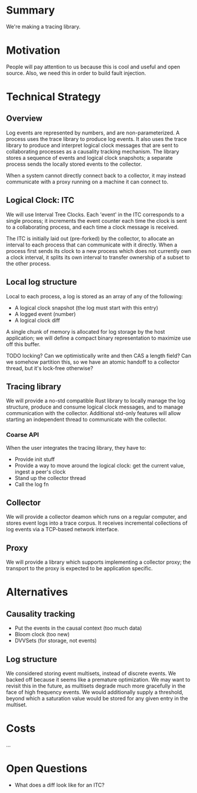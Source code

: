 # Summary
We're making a tracing library. 

# Motivation
People will pay attention to us because this is cool and useful and open source.
Also, we need this in order to build fault injection.

# Technical Strategy
## Overview
Log events are represented by numbers, and are non-parameterized. A process uses
the trace library to produce log events. It also uses the trace library to
produce and interpret logical clock messages that are sent to collaborating
processes as a causality tracking mechanism. The library stores a sequence of
events and logical clock snapshots; a separate process sends the locally stored
events to the collector.

When a system cannot directly connect back to a collector, it may instead
communicate with a proxy running on a machine it can connect to.

## Logical Clock: ITC
We will use Interval Tree Clocks. Each 'event' in the ITC corresponds to a
single process; it increments the event counter each time the clock is sent to a
collaborating process, and each time a clock message is received.

The ITC is initially laid out (pre-forked) by the collector, to allocate an
interval to each process that can communicate with it directly. When a process
first sends its clock to a new process which does not currently own a clock
interval, it splits its own interval to transfer ownership of a subset to the
other process.

## Local log structure
Local to each process, a log is stored as an array of any of the following:
- A logical clock snapshot (the log must start with this entry)
- A logged event (number)
- A logical clock diff

A single chunk of memory is allocated for log storage by the host application;
we will define a compact binary representation to maximize use off this buffer.

TODO locking? Can we optimistically write and then CAS a length field? Can we
somehow partition this, so we have an atomic handoff to a collector thread, but
it's lock-free otherwise?

## Tracing library
We will provide a no-std compatible Rust library to locally manage the log
structure, produce and consume logical clock messages, and to manage
communication with the collector. Additional std-only features will allow
starting an independent thread to communicate with the collector.

### Coarse API
When the user integrates the tracing library, they have to:
 - Provide init stuff
 - Provide a way to move around the logical clock: get the current value, ingest
   a peer's clock
 - Stand up the collector thread
 - Call the log fn

## Collector
We will provide a collector deamon which runs on a regular computer, and stores
event logs into a trace corpus. It receives incremental collections of log
events via a TCP-based network interface.

## Proxy
We will provide a library which supports implementing a collector proxy; the
transport to the proxy is expected to be application specific.

# Alternatives
## Causality tracking
- Put the events in the causal context (too much data)
- Bloom clock (too new)
- DVVSets (for storage, not events)

## Log structure
We considered storing event multisets, instead of discrete events. We backed off
because it seems like a premature optimization. We may want to revisit this in
the future, as multisets degrade much more gracefully in the face of high
frequency events. We would additionally supply a threshold, beyond which a
saturation value would be stored for any given entry in the multiset.

# Costs
...

# Open Questions
- What does a diff look like for an ITC?
